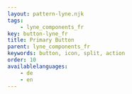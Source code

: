 ```yaml
---
layout: pattern-lyne.njk
tags: 
    - lyne_components_fr
key: button-lyne_fr
title: Primary Button
parent: lyne_components_fr
keywords: button, icon, split, action
order: 10
availablelanguages: 
    - de
    - en
---
```

